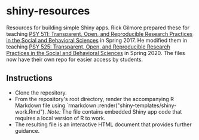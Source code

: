 # shiny-resources

Resources for building simple Shiny apps.
Rick Gilmore prepared these for teaching [PSY 511: Transparent, Open, and Reproducible Research Practices in the Social and Behavioral Sciences](http://psu-psychology.github.io/psy-511-reproducible-research-spring-2017/) in Spring 2017.
He modified them in teaching [PSY 525: Transparent, Open, and Reproducible Research Practices in the Social and Behavioral Sciences](https://psu-psychology.github.io/psy-525-reproducible-research-2020/) in Spring 2020.
The files now have their own repo for easier access by students.

## Instructions

- Clone the repository.
- From the repository's root directory, render the accompanying R Markdown file using `rmarkdown::render("shiny-templates/shiny-work.Rmd"). *Note:* The file contains embedded Shiny app code that requires a local version of R to work.
- The resulting file is an interactive HTML document that provides further guidance.


